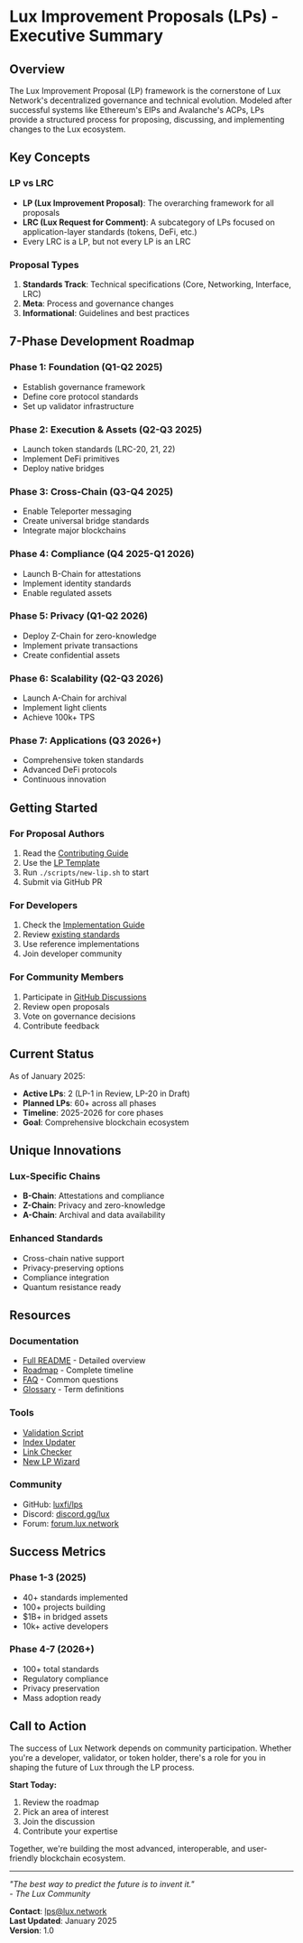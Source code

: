 # Lux Improvement Proposals (LPs) - Executive Summary

## Overview

The Lux Improvement Proposal (LP) framework is the cornerstone of Lux Network's decentralized governance and technical evolution. Modeled after successful systems like Ethereum's EIPs and Avalanche's ACPs, LPs provide a structured process for proposing, discussing, and implementing changes to the Lux ecosystem.

## Key Concepts

### LP vs LRC
- **LP (Lux Improvement Proposal)**: The overarching framework for all proposals
- **LRC (Lux Request for Comment)**: A subcategory of LPs focused on application-layer standards (tokens, DeFi, etc.)
- Every LRC is a LP, but not every LP is an LRC

### Proposal Types
1. **Standards Track**: Technical specifications (Core, Networking, Interface, LRC)
2. **Meta**: Process and governance changes
3. **Informational**: Guidelines and best practices

## 7-Phase Development Roadmap

### Phase 1: Foundation (Q1-Q2 2025)
- Establish governance framework
- Define core protocol standards
- Set up validator infrastructure

### Phase 2: Execution & Assets (Q2-Q3 2025)
- Launch token standards (LRC-20, 21, 22)
- Implement DeFi primitives
- Deploy native bridges

### Phase 3: Cross-Chain (Q3-Q4 2025)
- Enable Teleporter messaging
- Create universal bridge standards
- Integrate major blockchains

### Phase 4: Compliance (Q4 2025-Q1 2026)
- Launch B-Chain for attestations
- Implement identity standards
- Enable regulated assets

### Phase 5: Privacy (Q1-Q2 2026)
- Deploy Z-Chain for zero-knowledge
- Implement private transactions
- Create confidential assets

### Phase 6: Scalability (Q2-Q3 2026)
- Launch A-Chain for archival
- Implement light clients
- Achieve 100k+ TPS

### Phase 7: Applications (Q3 2026+)
- Comprehensive token standards
- Advanced DeFi protocols
- Continuous innovation

## Getting Started

### For Proposal Authors
1. Read the [Contributing Guide](./CONTRIBUTING.md)
2. Use the [LP Template](./LPs/TEMPLATE.md)
3. Run `./scripts/new-lip.sh` to start
4. Submit via GitHub PR

### For Developers
1. Check the [Implementation Guide](./IMPLEMENTATION-GUIDE.md)
2. Review [existing standards](./STATUS.md)
3. Use reference implementations
4. Join developer community

### For Community Members
1. Participate in [GitHub Discussions](https://github.com/luxfi/lps/discussions)
2. Review open proposals
3. Vote on governance decisions
4. Contribute feedback

## Current Status

As of January 2025:
- **Active LPs**: 2 (LP-1 in Review, LP-20 in Draft)
- **Planned LPs**: 60+ across all phases
- **Timeline**: 2025-2026 for core phases
- **Goal**: Comprehensive blockchain ecosystem

## Unique Innovations

### Lux-Specific Chains
- **B-Chain**: Attestations and compliance
- **Z-Chain**: Privacy and zero-knowledge
- **A-Chain**: Archival and data availability

### Enhanced Standards
- Cross-chain native support
- Privacy-preserving options
- Compliance integration
- Quantum resistance ready

## Resources

### Documentation
- [Full README](./README.md) - Detailed overview
- [Roadmap](./ROADMAP.md) - Complete timeline
- [FAQ](./FAQ.md) - Common questions
- [Glossary](./GLOSSARY.md) - Term definitions

### Tools
- [Validation Script](./scripts/validate-lip.sh)
- [Index Updater](./scripts/update-index.py)
- [Link Checker](./scripts/check-links.sh)
- [New LP Wizard](./scripts/new-lip.sh)

### Community
- GitHub: [luxfi/lps](https://github.com/luxfi/lps)
- Discord: [discord.gg/lux](https://discord.gg/lux)
- Forum: [forum.lux.network](https://forum.lux.network)

## Success Metrics

### Phase 1-3 (2025)
- 40+ standards implemented
- 100+ projects building
- $1B+ in bridged assets
- 10k+ active developers

### Phase 4-7 (2026+)
- 100+ total standards
- Regulatory compliance
- Privacy preservation
- Mass adoption ready

## Call to Action

The success of Lux Network depends on community participation. Whether you're a developer, validator, or token holder, there's a role for you in shaping the future of Lux through the LP process.

**Start Today:**
1. Review the roadmap
2. Pick an area of interest
3. Join the discussion
4. Contribute your expertise

Together, we're building the most advanced, interoperable, and user-friendly blockchain ecosystem.

---

*"The best way to predict the future is to invent it."*  
*- The Lux Community*

**Contact**: lps@lux.network  
**Last Updated**: January 2025  
**Version**: 1.0